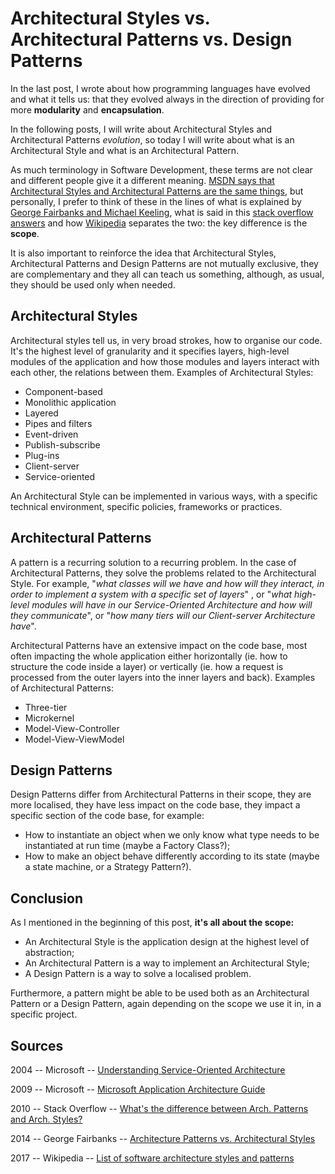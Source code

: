# Architectural Styles vs. Architectural Patterns vs. Design Patterns

In the last post, I wrote about how programming languages have evolved
and what it tells us: that they evolved always in the direction of
providing for more **modularity** and **encapsulation**.

In the following posts, I will write about Architectural Styles and
Architectural Patterns _evolution_, so today I will write about what is
an Architectural Style and what is an Architectural Pattern.

As much terminology in Software Development, these terms are not clear
and different people give it a different meaning. [MSDN says that
Architectural Styles and Architectural Patterns are the same
things](https://msdn.microsoft.com/en-us/library/ee658117.aspx), but
personally, I prefer to think of these in the lines of what is explained by
[George Fairbanks and Michael Keeling](http://georgefairbanks.com/blog/architecture-patterns-vs-architectural-styles/),
what is said in this [stack overflow answers](http://stackoverflow.com/questions/3958316/whats-the-difference-between-architectural-patterns-and-architectural-styles)
and how [Wikipedia](https://en.wikipedia.org/wiki/List_of_software_architecture_styles_and_patterns)
separates the two: the key difference is the **scope**.

It is also important to reinforce the idea that Architectural Styles,
Architectural Patterns and Design Patterns are not mutually exclusive,
they are complementary and they all can teach us something, although, as
usual, they should be used only when needed.

## **Architectural Styles**

Architectural styles tell us, in very broad strokes, how to organise our
code. It's the highest level of granularity and it specifies layers,
high-level modules of the application and how those modules and layers
interact with each other, the relations between them. Examples of
Architectural Styles:

- Component-based
- Monolithic application
- Layered
- Pipes and filters
- Event-driven
- Publish-subscribe
- Plug-ins
- Client-server
- Service-oriented

An Architectural Style can be implemented in various ways, with a
specific technical environment, specific policies, frameworks or
practices.

## **Architectural Patterns**

A pattern is a recurring solution to a recurring problem. In the case of
Architectural Patterns, they solve the problems related to the
Architectural Style. For example, "_what classes will we have and how
will they interact, in order to implement a system with a specific set
of layers_" , or "_what high-level modules will have in our
Service-Oriented Architecture and how will they communicate_", or
"_how many tiers will our Client-server Architecture have_".

Architectural Patterns have an extensive impact on the code base, most
often impacting the whole application either horizontally (ie. how to
structure the code inside a layer) or vertically (ie. how a request is
processed from the outer layers into the inner layers and back).
Examples of Architectural Patterns:

- Three-tier
- Microkernel
- Model-View-Controller
- Model-View-ViewModel

## **Design Patterns**

Design Patterns differ from Architectural Patterns in their scope, they
are more localised, they have less impact on the code base, they impact
a specific section of the code base, for example:

- How to instantiate an object when we only know what type needs to be
  instantiated at run time (maybe a Factory Class?);
- How to make an object behave differently according to its state
  (maybe a state machine, or a Strategy Pattern?).

## **Conclusion**

As I mentioned in the beginning of this post, **it's all about the
scope:**

- An Architectural Style is the application design at the highest
  level of abstraction;
- An Architectural Pattern is a way to implement an Architectural
  Style;
- A Design Pattern is a way to solve a localised problem.

Furthermore, a pattern might be able to be used both as an Architectural
Pattern or a Design Pattern, again depending on the scope we use it in,
in a specific project.

## **Sources**

2004 -- Microsoft -- [Understanding Service-Oriented
Architecture](https://msdn.microsoft.com/en-us/library/aa480021.aspx)

2009 -- Microsoft -- [Microsoft Application Architecture
Guide](https://msdn.microsoft.com/en-us/library/ee658117.aspx)

2010 -- Stack Overflow -- [What's the difference between Arch. Patterns
and Arch.
Styles?](http://stackoverflow.com/questions/3958316/whats-the-difference-between-architectural-patterns-and-architectural-styles)

2014 -- George Fairbanks -- [Architecture Patterns vs. Architectural
Styles](http://georgefairbanks.com/blog/architecture-patterns-vs-architectural-styles/)

2017 -- Wikipedia -- [List of software architecture styles and
patterns](https://en.wikipedia.org/wiki/List_of_software_architecture_styles_and_patterns)
